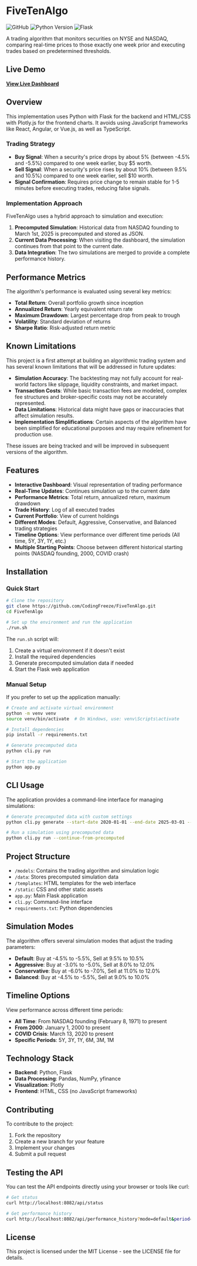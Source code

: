 # FiveTenAlgo 

![GitHub](https://img.shields.io/github/license/CodingFreeze/FiveTenAlgo?style=flat-square)
![Python Version](https://img.shields.io/badge/python-3.7%2B-blue?style=flat-square)
![Flask](https://img.shields.io/badge/flask-2.0%2B-green?style=flat-square)

A trading algorithm that monitors securities on NYSE and NASDAQ, comparing real-time prices to those exactly one week prior and executing trades based on predetermined thresholds.

## Live Demo

[**View Live Dashboard**](https://five-ten-algo.vercel.app)

## Overview

This implementation uses Python with Flask for the backend and HTML/CSS with Plotly.js for the frontend charts. It avoids using JavaScript frameworks like React, Angular, or Vue.js, as well as TypeScript.

### Trading Strategy

- **Buy Signal**: When a security's price drops by about 5% (between -4.5% and -5.5%) compared to one week earlier, buy $5 worth.
- **Sell Signal**: When a security's price rises by about 10% (between 9.5% and 10.5%) compared to one week earlier, sell $10 worth.
- **Signal Confirmation**: Requires price change to remain stable for 1-5 minutes before executing trades, reducing false signals.

### Implementation Approach

FiveTenAlgo uses a hybrid approach to simulation and execution:

1. **Precomputed Simulation**: Historical data from NASDAQ founding to March 1st, 2025 is precomputed and stored as JSON.
2. **Current Data Processing**: When visiting the dashboard, the simulation continues from that point to the current date.
3. **Data Integration**: The two simulations are merged to provide a complete performance history.

## Performance Metrics

The algorithm's performance is evaluated using several key metrics:

- **Total Return**: Overall portfolio growth since inception
- **Annualized Return**: Yearly equivalent return rate
- **Maximum Drawdown**: Largest percentage drop from peak to trough
- **Volatility**: Standard deviation of returns
- **Sharpe Ratio**: Risk-adjusted return metric

## Known Limitations

This project is a first attempt at building an algorithmic trading system and has several known limitations that will be addressed in future updates:

- **Simulation Accuracy**: The backtesting may not fully account for real-world factors like slippage, liquidity constraints, and market impact.
- **Transaction Costs**: While basic transaction fees are modeled, complex fee structures and broker-specific costs may not be accurately represented.
- **Data Limitations**: Historical data might have gaps or inaccuracies that affect simulation results.
- **Implementation Simplifications**: Certain aspects of the algorithm have been simplified for educational purposes and may require refinement for production use.

These issues are being tracked and will be improved in subsequent versions of the algorithm.

## Features

- **Interactive Dashboard**: Visual representation of trading performance
- **Real-Time Updates**: Continues simulation up to the current date
- **Performance Metrics**: Total return, annualized return, maximum drawdown
- **Trade History**: Log of all executed trades
- **Current Portfolio**: View of current holdings
- **Different Modes**: Default, Aggressive, Conservative, and Balanced trading strategies
- **Timeline Options**: View performance over different time periods (All time, 5Y, 3Y, 1Y, etc.)
- **Multiple Starting Points**: Choose between different historical starting points (NASDAQ founding, 2000, COVID crash)

## Installation

### Quick Start

```bash
# Clone the repository
git clone https://github.com/CodingFreeze/FiveTenAlgo.git
cd FiveTenAlgo

# Set up the environment and run the application
./run.sh
```

The `run.sh` script will:
1. Create a virtual environment if it doesn't exist
2. Install the required dependencies
3. Generate precomputed simulation data if needed
4. Start the Flask web application

### Manual Setup

If you prefer to set up the application manually:

```bash
# Create and activate virtual environment
python -m venv venv
source venv/bin/activate  # On Windows, use: venv\Scripts\activate

# Install dependencies
pip install -r requirements.txt

# Generate precomputed data
python cli.py run

# Start the application
python app.py
```

## CLI Usage

The application provides a command-line interface for managing simulations:

```bash
# Generate precomputed data with custom settings
python cli.py generate --start-date 2020-01-01 --end-date 2025-03-01 --symbols AAPL,MSFT,GOOGL

# Run a simulation using precomputed data
python cli.py run --continue-from-precomputed
```

## Project Structure

- `/models`: Contains the trading algorithm and simulation logic
- `/data`: Stores precomputed simulation data
- `/templates`: HTML templates for the web interface
- `/static`: CSS and other static assets
- `app.py`: Main Flask application
- `cli.py`: Command-line interface
- `requirements.txt`: Python dependencies

## Simulation Modes

The algorithm offers several simulation modes that adjust the trading parameters:

- **Default**: Buy at -4.5% to -5.5%, Sell at 9.5% to 10.5%
- **Aggressive**: Buy at -3.0% to -5.0%, Sell at 8.0% to 12.0%
- **Conservative**: Buy at -6.0% to -7.0%, Sell at 11.0% to 12.0%
- **Balanced**: Buy at -4.5% to -5.5%, Sell at 9.0% to 10.0%

## Timeline Options

View performance across different time periods:

- **All Time**: From NASDAQ founding (February 8, 1971) to present
- **From 2000**: January 1, 2000 to present
- **COVID Crisis**: March 13, 2020 to present
- **Specific Periods**: 5Y, 3Y, 1Y, 6M, 3M, 1M

## Technology Stack

- **Backend**: Python, Flask
- **Data Processing**: Pandas, NumPy, yfinance
- **Visualization**: Plotly
- **Frontend**: HTML, CSS (no JavaScript frameworks)

## Contributing

To contribute to the project:

1. Fork the repository
2. Create a new branch for your feature
3. Implement your changes
4. Submit a pull request

## Testing the API

You can test the API endpoints directly using your browser or tools like curl:

```bash
# Get status
curl http://localhost:8082/api/status

# Get performance history
curl http://localhost:8082/api/performance_history?mode=default&period=all&timeline=1y
```

## License

This project is licensed under the MIT License - see the LICENSE file for details. 